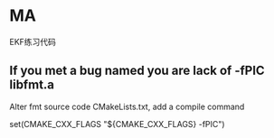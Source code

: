 # MA

EKF练习代码

## If you met a bug named you are lack of -fPIC libfmt.a

Alter fmt source code CMakeLists.txt, add a compile command 

set(CMAKE_CXX_FLAGS "${CMAKE_CXX_FLAGS} -fPIC")
